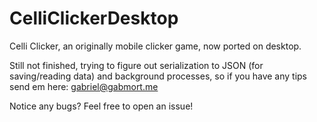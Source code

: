# CelliClickerDesktop
Celli Clicker, an originally mobile clicker game, now ported on desktop.

Still not finished, trying to figure out serialization to JSON (for saving/reading data) and background processes, so if you have any tips send em here: gabriel@gabmort.me

Notice any bugs? Feel free to open an issue!
